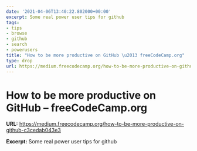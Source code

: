 ```yaml
---
date: '2021-04-06T13:40:22.802000+00:00'
excerpt: Some real power user tips for github
tags:
- tips
- browse
- github
- search
- powerusers
title: "How to be more productive on GitHub \u2013 freeCodeCamp.org"
type: drop
url: https://medium.freecodecamp.org/how-to-be-more-productive-on-github-c3cedab043e3
---
```


# How to be more productive on GitHub – freeCodeCamp.org

**URL:** https://medium.freecodecamp.org/how-to-be-more-productive-on-github-c3cedab043e3

**Excerpt:** Some real power user tips for github
